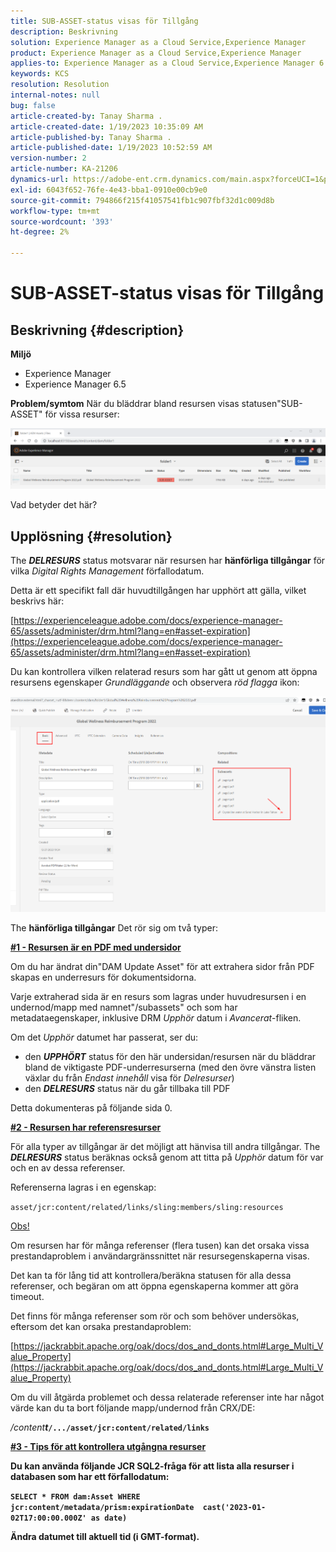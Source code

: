 ```yaml
---
title: SUB-ASSET-status visas för Tillgång
description: Beskrivning
solution: Experience Manager as a Cloud Service,Experience Manager
product: Experience Manager as a Cloud Service,Experience Manager
applies-to: Experience Manager as a Cloud Service,Experience Manager 6.5,Experience Manager
keywords: KCS
resolution: Resolution
internal-notes: null
bug: false
article-created-by: Tanay Sharma .
article-created-date: 1/19/2023 10:35:09 AM
article-published-by: Tanay Sharma .
article-published-date: 1/19/2023 10:52:59 AM
version-number: 2
article-number: KA-21206
dynamics-url: https://adobe-ent.crm.dynamics.com/main.aspx?forceUCI=1&pagetype=entityrecord&etn=knowledgearticle&id=f3bef6ef-e497-ed11-aad1-6045bd006e5a
exl-id: 6043f652-76fe-4e43-bba1-0910e00cb9e0
source-git-commit: 794866f215f41057541fb1c907fbf32d1c009d8b
workflow-type: tm+mt
source-wordcount: '393'
ht-degree: 2%

---
```


# SUB-ASSET-status visas för Tillgång

## Beskrivning {#description}

<b>Miljö</b>
- Experience Manager
- Experience Manager 6.5



<b>Problem/symtom</b>
När du bläddrar bland resursen visas statusen&quot;SUB-ASSET&quot; för vissa resurser:

![](assets/___f5bef6ef-e497-ed11-aad1-6045bd006e5a___.png)

Vad betyder det här?


## Upplösning {#resolution}


The <b>*DELRESURS</b>* status motsvarar när resursen har <b>hänförliga tillgångar</b> för vilka *Digital Rights Management* förfallodatum.

Detta är ett specifikt fall där huvudtillgången har upphört att gälla, vilket beskrivs här:

[https://experienceleague.adobe.com/docs/experience-manager-65/assets/administer/drm.html?lang=en#asset-expiration](https://experienceleague.adobe.com/docs/experience-manager-65/assets/administer/drm.html?lang=en#asset-expiration)

Du kan kontrollera vilken relaterad resurs som har gått ut genom att öppna resursens egenskaper *Grundläggande* och observera *röd flagga* ikon:

![](assets/6269940b-b98a-ed11-81ac-6045bd006ce9.png)



The <b>hänförliga tillgångar</b> Det rör sig om två typer:

<u><b>#1 - Resursen är en PDF med undersidor</b></u>

Om du har ändrat din&quot;DAM Update Asset&quot; för att extrahera sidor från PDF skapas en underresurs för dokumentsidorna.

Varje extraherad sida är en resurs som lagras under huvudresursen i en undernod/mapp med namnet&quot;/subassets&quot; och som har metadataegenskaper, inklusive DRM *Upphör* datum i *Avancerat*-fliken.

Om det *Upphör* datumet har passerat, ser du:

- den <b>*UPPHÖRT</b>* status för den här undersidan/resursen när du bläddrar bland de viktigaste PDF-underresurserna (med den övre vänstra listen växlar du från *Endast innehåll* visa för *Delresurser*)
- den <b>*DELRESURS</b>* status när du går tillbaka till PDF


Detta dokumenteras på följande sida 0.



<u><b>#2 - Resursen har referensresurser</b></u>

För alla typer av tillgångar är det möjligt att hänvisa till andra tillgångar. The <b>*DELRESURS</b>* status beräknas också genom att titta på *Upphör* datum för var och en av dessa referenser.

Referenserna lagras i en egenskap:

`asset/jcr:content/related/links/sling:members/sling:resources`

<u>Obs!</u>

Om resursen har för många referenser (flera tusen) kan det orsaka vissa prestandaproblem i användargränssnittet när resursegenskaperna visas.

Det kan ta för lång tid att kontrollera/beräkna statusen för alla dessa referenser, och begäran om att öppna egenskaperna kommer att göra timeout.

Det finns för många referenser som rör och som behöver undersökas, eftersom det kan orsaka prestandaproblem:

[https://jackrabbit.apache.org/oak/docs/dos_and_donts.html#Large_Multi_Value_Property](https://jackrabbit.apache.org/oak/docs/dos_and_donts.html#Large_Multi_Value_Property)

Om du vill åtgärda problemet och dessa relaterade referenser inte har något värde kan du ta bort följande mapp/undernod från CRX/DE:

*/content<b>t*`/.../asset/jcr:content/related/links`



<u><b>#3 - Tips för att kontrollera utgångna resurser</b></u>

Du kan använda följande JCR SQL2-fråga för att lista alla resurser i databasen som har ett förfallodatum:

`SELECT * FROM dam:Asset WHERE jcr:content/metadata/prism:expirationDate  cast('2023-01-02T17:00:00.000Z' as date)`



Ändra datumet till aktuell tid (i GMT-format).
